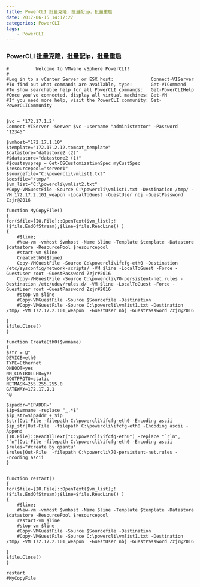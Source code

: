 ```yaml
---
title: PowerCLI 批量克隆，批量配ip，批量重启
date: 2017-06-15 14:17:27
categories:	PowerCLI
tags: 
	- PowerCLI
---
```


<!-- toc -->



### PowerCLI 批量克隆，批量配ip，批量重启


	#          Welcome to VMware vSphere PowerCLI!
	#
	#Log in to a vCenter Server or ESX host:              Connect-VIServer
	#To find out what commands are available, type:       Get-VICommand
	#To show searchable help for all PowerCLI commands:   Get-PowerCLIHelp
	#Once you've connected, display all virtual machines: Get-VM
	#If you need more help, visit the PowerCLI community: Get-PowerCLICommunity
	
	
	$vc = '172.17.1.2'
	Connect-VIServer -Server $vc -username "administrator" -Password "12345"
	
	$vmhost="172.17.1.10"
	$template="172.17.2.12.tomcat_template"
	$datastore="datastore2 (2)"
	#$datastore="datastore2 (1)"
	#$custsysprep = Get-OSCustomizationSpec myCustSpec
	$resourcepool="server1"
	$sourcefile="C:\powercli\vmlist1.txt"
	$desfile="/tmp/"
	$vm_list="C:\powercli\vmlist2.txt"
	#Copy-VMGuestFile -Source C:\powercli\vmlist1.txt -Destination /tmp/ -VM 172.17.2.101_weapon -LocalToGuest -GuestUser nbj -GuestPassword Zzjr@2016
	
	function MyCopyFile()
	{
	for($file=[IO.File]::OpenText($vm_list);!($file.EndOfStream);$line=$file.ReadLine() )
	{
		#$line;
		#New-vm -vmhost $vmhost -Name $line -Template $template -Datastore $datastore -ResourcePool $resourcepool
		#start-vm $line
		CreateEth0($line)
		Copy-VMGuestFile -Source C:\powercli\ifcfg-eth0 -Destination /etc/sysconfig/network-scripts/ -VM $line -LocalToGuest -Force -GuestUser root -GuestPassword Zzjr#2016
		Copy-VMGuestFile -Source C:\powercli\70-persistent-net.rules -Destination /etc/udev/rules.d/ -VM $line -LocalToGuest -Force -GuestUser root -GuestPassword Zzjr#2016
		#stop-vm $line
		#Copy-VMGuestFile -Source $Sourcefile -Destination 
		#Copy-VMGuestFile -Source C:\powercli\vmlist1.txt -Destination /tmp/ -VM 172.17.2.101_weapon  -GuestUser nbj -GuestPassword Zzjr@2016
	
	}
	$file.Close()
	}
	
	function CreateEth0($vmname)
	{
	$str = @"
	DEVICE=eth0
	TYPE=Ethernet
	ONBOOT=yes
	NM_CONTROLLED=yes
	BOOTPROTO=static
	NETMASK=255.255.255.0
	GATEWAY=172.17.2.1
	"@
	
	$ipaddr="IPADDR="
	$ip=$vmname -replace "_.*$"
	$ip_str=$ipaddr + $ip
	$str|Out-File -filepath C:\powercli\ifcfg-eth0 -Encoding ascii 
	$ip_str|Out-File  -filepath C:\powercli\ifcfg-eth0 -Encoding ascii -Append
	[IO.File]::ReadAllText("C:\powercli\ifcfg-eth0") -replace "`r`n", "`n"|Out-File -filepath C:\powercli\ifcfg-eth0 -Encoding ascii
	$rules="#create by qiantu"
	$rules|Out-File  -filepath C:\powercli\70-persistent-net.rules -Encoding ascii
	}
	
	
	function restart()
	{
	for($file=[IO.File]::OpenText($vm_list);!($file.EndOfStream);$line=$file.ReadLine() )
	{
		#$line;
		#New-vm -vmhost $vmhost -Name $line -Template $template -Datastore $datastore -ResourcePool $resourcepool
		restart-vm $line
		#stop-vm $line
		#Copy-VMGuestFile -Source $Sourcefile -Destination 
		#Copy-VMGuestFile -Source C:\powercli\vmlist1.txt -Destination /tmp/ -VM 172.17.2.101_weapon  -GuestUser nbj -GuestPassword Zzjr@2016
	
	}
	$file.Close()
	}
	
	restart
	#MyCopyFile
	